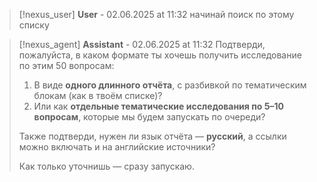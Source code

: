 >[!nexus_user] **User** - 02.06.2025 at 11:32
> начинай поиск по этому списку
<!-- UID: 93d49f05-3576-4950-8d9b-49bbc96a98e2 -->




>[!nexus_agent] **Assistant** - 02.06.2025 at 11:32
> Подтверди, пожалуйста, в каком формате ты хочешь получить исследование по этим 50 вопросам:
> 
> 1. В виде **одного длинного отчёта**, с разбивкой по тематическим блокам (как в твоём списке)?
> 2. Или как **отдельные тематические исследования по 5–10 вопросам**, которые мы будем запускать по очереди?
> 
> Также подтверди, нужен ли язык отчёта — **русский**, а ссылки можно включать и на английские источники?
> 
> Как только уточнишь — сразу запускаю.
<!-- UID: 93d1c21d-ae4a-40c3-97d9-57f220b1dc3b -->